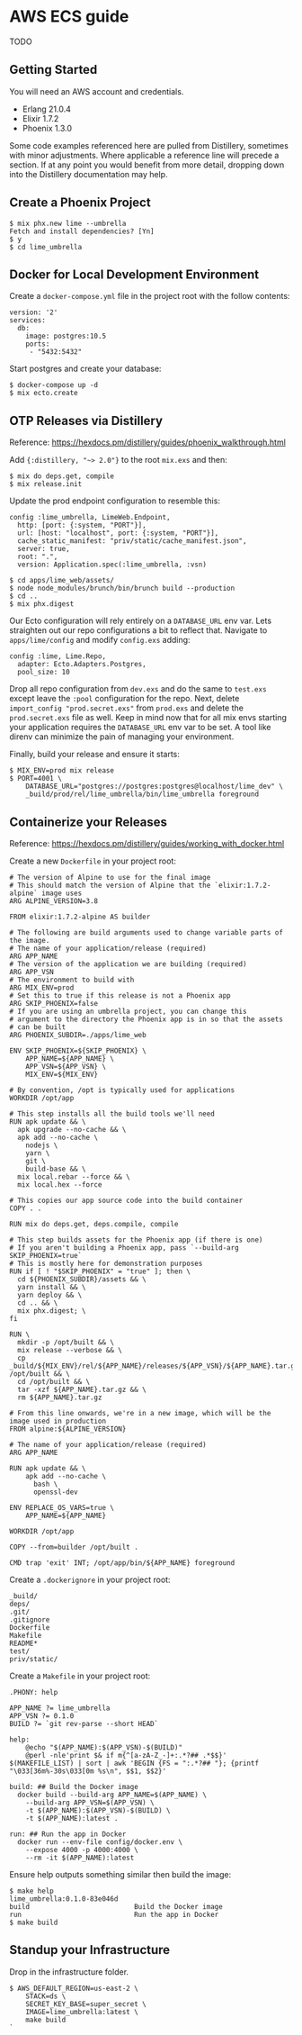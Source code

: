 # AWS ECS guide

TODO

## Getting Started

You will need an AWS account and credentials.

* Erlang 21.0.4
* Elixir 1.7.2
* Phoenix 1.3.0

Some code examples referenced here are pulled from Distillery, sometimes with
minor adjustments. Where applicable a reference line will precede a section. If
at any point you would benefit from more detail, dropping down into the
Distillery documentation may help.

## Create a Phoenix Project

```
$ mix phx.new lime --umbrella
Fetch and install dependencies? [Yn]
$ y
$ cd lime_umbrella
```

## Docker for Local Development Environment

Create a `docker-compose.yml` file in the project root with the follow contents:

```
version: '2'
services:
  db:
    image: postgres:10.5
    ports:
     - "5432:5432"
```

Start postgres and create your database:

```
$ docker-compose up -d
$ mix ecto.create
```

## OTP Releases via Distillery

Reference: https://hexdocs.pm/distillery/guides/phoenix_walkthrough.html

Add `{:distillery, "~> 2.0"}` to the root `mix.exs` and then:

```
$ mix do deps.get, compile
$ mix release.init
```

Update the prod endpoint configuration to resemble this:

```
config :lime_umbrella, LimeWeb.Endpoint,
  http: [port: {:system, "PORT"}],
  url: [host: "localhost", port: {:system, "PORT"}],
  cache_static_manifest: "priv/static/cache_manifest.json",
  server: true,
  root: ".",
  version: Application.spec(:lime_umbrella, :vsn)
```

```
$ cd apps/lime_web/assets/
$ node node_modules/brunch/bin/brunch build --production
$ cd ..
$ mix phx.digest
```

Our Ecto configuration will rely entirely on a `DATABASE_URL` env var. Lets
straighten out our repo configurations a bit to reflect that.  Navigate to
`apps/lime/config` and modify `config.exs` adding:

```
config :lime, Lime.Repo,
  adapter: Ecto.Adapters.Postgres,
  pool_size: 10
```

Drop all repo configuration from `dev.exs` and do the same to `test.exs` except
leave the `:pool` configuration for the repo. Next, delete `import_config
"prod.secret.exs"` from `prod.exs` and delete the `prod.secret.exs` file as
well. Keep in mind now that for all mix envs starting your application requires
the `DATABASE_URL` env var to be set. A tool like direnv can minimize the pain
of managing your environment.

Finally, build your release and ensure it starts:

```
$ MIX_ENV=prod mix release
$ PORT=4001 \
    DATABASE_URL="postgres://postgres:postgres@localhost/lime_dev" \
    _build/prod/rel/lime_umbrella/bin/lime_umbrella foreground
```

## Containerize your Releases

Reference: https://hexdocs.pm/distillery/guides/working_with_docker.html

Create a new `Dockerfile` in your project root:

```
# The version of Alpine to use for the final image
# This should match the version of Alpine that the `elixir:1.7.2-alpine` image uses
ARG ALPINE_VERSION=3.8

FROM elixir:1.7.2-alpine AS builder

# The following are build arguments used to change variable parts of the image.
# The name of your application/release (required)
ARG APP_NAME
# The version of the application we are building (required)
ARG APP_VSN
# The environment to build with
ARG MIX_ENV=prod
# Set this to true if this release is not a Phoenix app
ARG SKIP_PHOENIX=false
# If you are using an umbrella project, you can change this
# argument to the directory the Phoenix app is in so that the assets
# can be built
ARG PHOENIX_SUBDIR=./apps/lime_web

ENV SKIP_PHOENIX=${SKIP_PHOENIX} \
    APP_NAME=${APP_NAME} \
    APP_VSN=${APP_VSN} \
    MIX_ENV=${MIX_ENV}

# By convention, /opt is typically used for applications
WORKDIR /opt/app

# This step installs all the build tools we'll need
RUN apk update && \
  apk upgrade --no-cache && \
  apk add --no-cache \
    nodejs \
    yarn \
    git \
    build-base && \
  mix local.rebar --force && \
  mix local.hex --force

# This copies our app source code into the build container
COPY . .

RUN mix do deps.get, deps.compile, compile

# This step builds assets for the Phoenix app (if there is one)
# If you aren't building a Phoenix app, pass `--build-arg SKIP_PHOENIX=true`
# This is mostly here for demonstration purposes
RUN if [ ! "$SKIP_PHOENIX" = "true" ]; then \
  cd ${PHOENIX_SUBDIR}/assets && \
  yarn install && \
  yarn deploy && \
  cd .. && \
  mix phx.digest; \
fi

RUN \
  mkdir -p /opt/built && \
  mix release --verbose && \
  cp _build/${MIX_ENV}/rel/${APP_NAME}/releases/${APP_VSN}/${APP_NAME}.tar.gz /opt/built && \
  cd /opt/built && \
  tar -xzf ${APP_NAME}.tar.gz && \
  rm ${APP_NAME}.tar.gz

# From this line onwards, we're in a new image, which will be the image used in production
FROM alpine:${ALPINE_VERSION}

# The name of your application/release (required)
ARG APP_NAME

RUN apk update && \
    apk add --no-cache \
      bash \
      openssl-dev

ENV REPLACE_OS_VARS=true \
    APP_NAME=${APP_NAME}

WORKDIR /opt/app

COPY --from=builder /opt/built .

CMD trap 'exit' INT; /opt/app/bin/${APP_NAME} foreground
```

Create a `.dockerignore` in your project root:

```
_build/
deps/
.git/
.gitignore
Dockerfile
Makefile
README*
test/
priv/static/
```

Create a `Makefile` in your project root:

```
.PHONY: help

APP_NAME ?= lime_umbrella
APP_VSN ?= 0.1.0
BUILD ?= `git rev-parse --short HEAD`

help:
    @echo "$(APP_NAME):$(APP_VSN)-$(BUILD)"
    @perl -nle'print $& if m{^[a-zA-Z_-]+:.*?## .*$$}' $(MAKEFILE_LIST) | sort | awk 'BEGIN {FS = ":.*?## "}; {printf "\033[36m%-30s\033[0m %s\n", $$1, $$2}'

build: ## Build the Docker image
  docker build --build-arg APP_NAME=$(APP_NAME) \
    --build-arg APP_VSN=$(APP_VSN) \
    -t $(APP_NAME):$(APP_VSN)-$(BUILD) \
    -t $(APP_NAME):latest .

run: ## Run the app in Docker
  docker run --env-file config/docker.env \
    --expose 4000 -p 4000:4000 \
    --rm -it $(APP_NAME):latest
```

Ensure help outputs something similar then build the image:

```
$ make help
lime_umbrella:0.1.0-83e046d
build                          Build the Docker image
run                            Run the app in Docker
$ make build
```

## Standup your Infrastructure

Drop in the infrastructure folder.

```
$ AWS_DEFAULT_REGION=us-east-2 \
    STACK=ds \
    SECRET_KEY_BASE=super_secret \
    IMAGE=lime_umbrella:latest \
    make build
`
